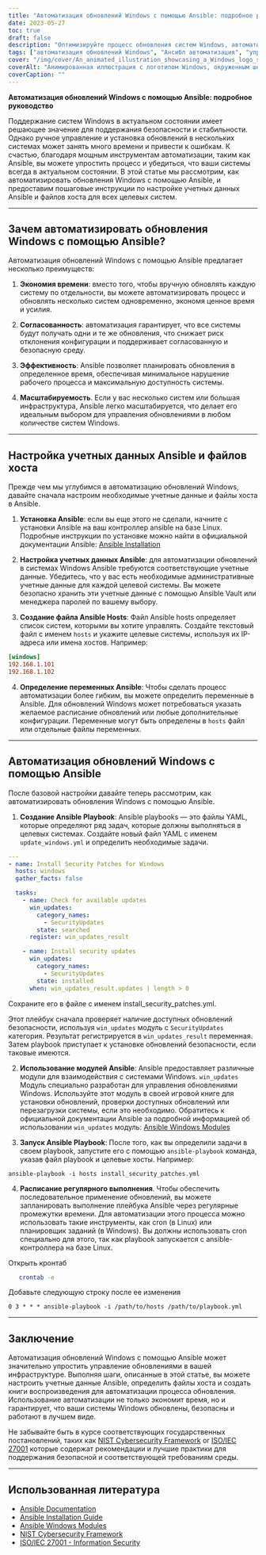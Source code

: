 ```yaml
---
title: "Автоматизация обновлений Windows с помощью Ansible: подробное руководство"
date: 2023-05-27
toc: true
draft: false
description: "Оптимизируйте процесс обновления систем Windows, автоматизировав его с помощью Ansible — включены пошаговые инструкции и рекомендации."
tags: ["автоматизация обновлений Windows", "Ансибл автоматизация", "управление системой", "исправления безопасности", "ИТ-инфраструктура", "сетевая автоматизация", "управление конфигурацией", "ИТ-операции", "DevOps", "информационная безопасность", "ИТ-автоматизация", "ИТ-эффективность", "Ansible playbook", "Безопасность Windows", "управление обновлениями", "ИТ-производительность", "ИТ-обслуживание", "Учетные данные Ansible", "конфигурация хоста", "системная автоматизация", "обновления Windows", "Управление системой Windows", "Патчи безопасности Windows", "ИТ-инфраструктура Windows", "Автоматизация сети Windows", "Управление конфигурацией Windows", "ИТ-операции Windows", "Windows DevOps", "Кибербезопасность Windows", "ИТ-автоматизация Windows", "ИТ-эффективность Windows"]
cover: "/img/cover/An_animated_illustration_showcasing_a_Windows_logo_surround.png"
coverAlt: "Анимированная иллюстрация с логотипом Windows, окруженным шестеренками, символизирующими автоматизацию и обновления."
coverCaption: ""
---
```


**Автоматизация обновлений Windows с помощью Ansible: подробное руководство**

Поддержание систем Windows в актуальном состоянии имеет решающее значение для поддержания безопасности и стабильности. Однако ручное управление и установка обновлений в нескольких системах может занять много времени и привести к ошибкам. К счастью, благодаря мощным инструментам автоматизации, таким как Ansible, вы можете упростить процесс и убедиться, что ваши системы всегда в актуальном состоянии. В этой статье мы рассмотрим, как автоматизировать обновления Windows с помощью Ansible, и предоставим пошаговые инструкции по настройке учетных данных Ansible и файлов хоста для всех целевых систем.

______

## Зачем автоматизировать обновления Windows с помощью Ansible?

Автоматизация обновлений Windows с помощью Ansible предлагает несколько преимуществ:

1. **Экономия времени**: вместо того, чтобы вручную обновлять каждую систему по отдельности, вы можете автоматизировать процесс и обновлять несколько систем одновременно, экономя ценное время и усилия.

2. **Согласованность**: автоматизация гарантирует, что все системы будут получать одни и те же обновления, что снижает риск отклонения конфигурации и поддерживает согласованную и безопасную среду.

3. **Эффективность**: Ansible позволяет планировать обновления в определенное время, обеспечивая минимальное нарушение рабочего процесса и максимальную доступность системы.

4. **Масштабируемость**. Если у вас несколько систем или большая инфраструктура, Ansible легко масштабируется, что делает его идеальным выбором для управления обновлениями в любом количестве систем Windows.

______

## Настройка учетных данных Ansible и файлов хоста

Прежде чем мы углубимся в автоматизацию обновлений Windows, давайте сначала настроим необходимые учетные данные и файлы хоста в Ansible.

1. **Установка Ansible**: если вы еще этого не сделали, начните с установки Ansible на ваш контроллер ansible на базе Linux. Подробные инструкции по установке можно найти в официальной документации Ansible: [Ansible Installation](https://docs.ansible.com/ansible/latest/installation_guide/index.html)

2. **Настройка учетных данных Ansible**: для автоматизации обновлений в системах Windows Ansible требуются соответствующие учетные данные. Убедитесь, что у вас есть необходимые административные учетные данные для каждой целевой системы. Вы можете безопасно хранить эти учетные данные с помощью Ansible Vault или менеджера паролей по вашему выбору.

3. **Создание файла Ansible Hosts**: Файл Ansible hosts определяет список систем, которыми вы хотите управлять. Создайте текстовый файл с именем `hosts` и укажите целевые системы, используя их IP-адреса или имена хостов. Например:

```ini
[windows]
192.168.1.101
192.168.1.102
```

4. **Определение переменных Ansible**: Чтобы сделать процесс автоматизации более гибким, вы можете определить переменные в Ansible. Для обновлений Windows может потребоваться указать желаемое расписание обновлений или любые дополнительные конфигурации. Переменные могут быть определены в `hosts` файл или отдельные файлы переменных.

______

## Автоматизация обновлений Windows с помощью Ansible

После базовой настройки давайте теперь рассмотрим, как автоматизировать обновления Windows с помощью Ansible.

1. **Создание Ansible Playbook**: Ansible playbooks — это файлы YAML, которые определяют ряд задач, которые должны выполняться в целевых системах. Создайте новый файл YAML с именем `update_windows.yml` и определить необходимые задачи.

```yaml
---
- name: Install Security Patches for Windows
  hosts: windows
  gather_facts: false

  tasks:
    - name: Check for available updates
      win_updates:
        category_names:
          - SecurityUpdates
        state: searched
      register: win_updates_result

    - name: Install security updates
      win_updates:
        category_names:
          - SecurityUpdates
        state: installed
      when: win_updates_result.updates | length > 0
```
Сохраните его в файле с именем install_security_patches.yml.

Этот плейбук сначала проверяет наличие доступных обновлений безопасности, используя `win_updates` модуль с `SecurityUpdates` категория. Результат регистрируется в `win_updates_result` переменная. Затем playbook приступает к установке обновлений безопасности, если таковые имеются.

2. **Использование модулей Ansible**: Ansible предоставляет различные модули для взаимодействия с системами Windows. `win_updates` Модуль специально разработан для управления обновлениями Windows. Используйте этот модуль в своей игровой книге для установки обновлений, проверки доступных обновлений или перезагрузки системы, если это необходимо. Обратитесь к официальной документации Ansible за подробной информацией об использовании `win_updates` модуль: [Ansible Windows Modules](https://docs.ansible.com/ansible/latest/collections/ansible/windows/win_updates_module.html)

3. **Запуск Ansible Playbook**: После того, как вы определили задачи в своем playbook, запустите его с помощью `ansible-playbook` команда, указав файл playbook и целевые хосты. Например:

```shell
ansible-playbook -i hosts install_security_patches.yml
```

4. **Расписание регулярного выполнения**. Чтобы обеспечить последовательное применение обновлений, вы можете запланировать выполнение плейбука Ansible через регулярные промежутки времени. Для автоматизации этого процесса можно использовать такие инструменты, как cron (в Linux) или планировщик заданий (в Windows). Вы должны использовать cron специально для этого, так как playbook запускается с ansible-контроллера на базе Linux.

Открыть кронтаб

```bash
   crontab -e
```
Добавьте следующую строку после ее изменения

```text
0 3 * * * ansible-playbook -i /path/to/hosts /path/to/playbook.yml
```

______

## Заключение

Автоматизация обновлений Windows с помощью Ansible может значительно упростить управление обновлениями в вашей инфраструктуре. Выполняя шаги, описанные в этой статье, вы можете настроить учетные данные Ansible, определить файлы хоста и создать книги воспроизведения для автоматизации процесса обновления. Использование автоматизации не только экономит время, но и гарантирует, что ваши системы Windows обновлены, безопасны и работают в лучшем виде.

Не забывайте быть в курсе соответствующих государственных постановлений, таких как [NIST Cybersecurity Framework](https://www.nist.gov/cyberframework) or [ISO/IEC 27001](https://www.iso.org/isoiec-27001-information-security.html) которые содержат рекомендации и лучшие практики для поддержания безопасной и соответствующей требованиям среды.

______

## Использованная литература

- [Ansible Documentation](https://docs.ansible.com/ansible/latest/index.html)
- [Ansible Installation Guide](https://docs.ansible.com/ansible/latest/installation_guide/index.html)
- [Ansible Windows Modules](https://docs.ansible.com/ansible/latest/collections/ansible/windows/win_updates_module.html)
- [NIST Cybersecurity Framework](https://www.nist.gov/cyberframework)
- [ISO/IEC 27001 - Information Security](https://www.iso.org/isoiec-27001-information-security.html)

